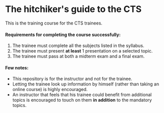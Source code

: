 # The hitchiker's guide to the CTS

This is the training course for the CTS trainees.

#### Requirements for completing the course successfully:
1. The trainee must complete all the subjects listed in the syllabus.
2. The trainee must present **at least** 1 presentation on a selected topic.
3. The trainee must pass at both a midterm exam and a final exam.


#### Few notes:
- This repository is for the instructor and not for the trainee.
- Letting the trainee look up information by himself (rather than taking an online course) is highly encouraged.
- An instructor that feels that his trainee could benefit from additional topics is encouraged to touch on them **in addition** to the mandatory topics.